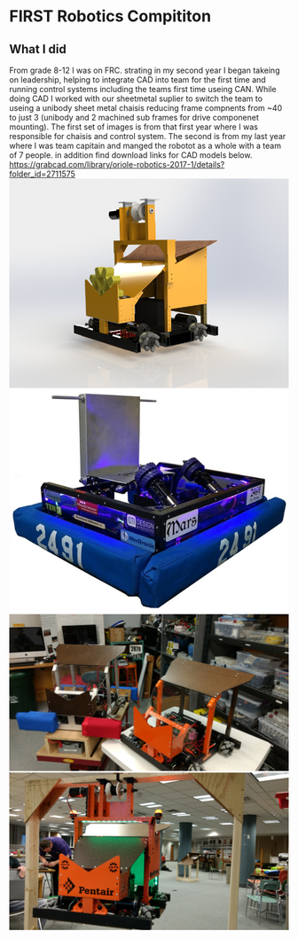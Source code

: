 # FIRST Robotics Compititon
## What I did
From grade 8-12 I was on FRC. strating in my second year I began takeing on leadership, helping to integrate CAD into team for the first time and running control systems including the teams first time useing CAN. While doing CAD I worked with our sheetmetal suplier to switch the team to useing a unibody sheet metal chaisis reducing frame compnents from ~40 to just 3 (unibody and 2 machined sub frames for drive componenet mounting). The first set of images is from that first year where I was responsible for chaisis and control system. The second is from my last year where I was team capitain and manged the robotot as a whole with a team of 7 people.  in addition find download links for CAD models below. https://grabcad.com/library/oriole-robotics-2017-1/details?folder_id=2711575
![](FRC.png)
![](FRC1.jpg)
![](FRC3.jpg)
![](FRC4.jpg)
